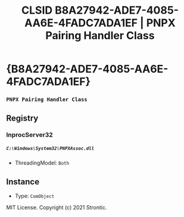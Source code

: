 ﻿---
title: "CLSID B8A27942-ADE7-4085-AA6E-4FADC7ADA1EF | PNPX Pairing Handler Class"
excerpt: What is COM-Object CLSID B8A27942-ADE7-4085-AA6E-4FADC7ADA1EF?
---

# {B8A27942-ADE7-4085-AA6E-4FADC7ADA1EF}

### `PNPX Pairing Handler Class`

## Registry


### InprocServer32

##### `C:\Windows\System32\PNPXAssoc.dll`
* ThreadingModel: `Both`

## Instance

* Type: `ComObject`

MIT License. Copyright (c) 2021 Strontic.


